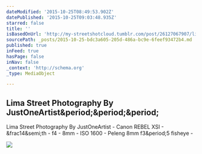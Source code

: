 ```yaml
---
dateModified: '2015-10-25T08:49:53.902Z'
datePublished: '2015-10-25T09:03:48.935Z'
starred: false
title: ''
isBasedOnUrl: 'http://my-streetshotcloud.tumblr.com/post/26127067907/lima-street-photography-by-justoneartist-canon'
sourcePath: _posts/2015-10-25-bdc3a605-205d-486a-bc9e-6feef93472b4.md
published: true
inFeed: true
hasPage: false
inNav: false
_context: 'http://schema.org'
_type: MediaObject

---
```

<article style=""><h1>Lima Street Photography By JustOneArtist&amp;period;&amp;period;&amp;period;</h1><p>Lima Street Photography By JustOneArtist - Canon REBEL XSI - &amp;frac14&amp;semi;th - f4 - 8mm - ISO 1600 - Peleng 8mm f3&amp;period;5 fisheye -</p><img src="http://41.media.tumblr.com/tumblr_m6d7g4ZUvN1rzlmeco1_500.jpg" /></article>